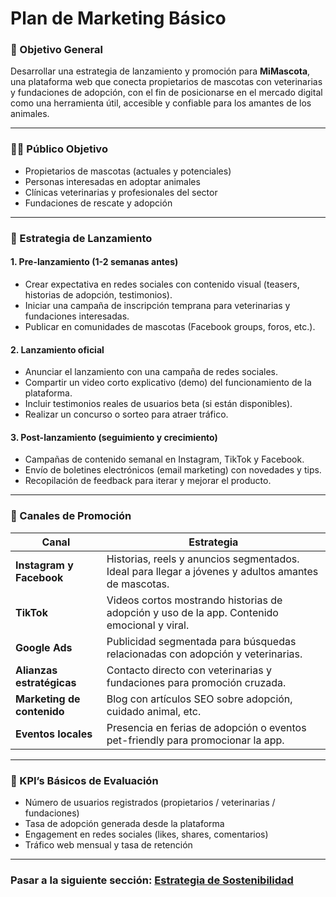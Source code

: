 
# Plan de Marketing Básico

### 🎯 Objetivo General

Desarrollar una estrategia de lanzamiento y promoción para **MiMascota**, una plataforma web que conecta propietarios de mascotas con veterinarias y fundaciones de adopción, con el fin de posicionarse en el mercado digital como una herramienta útil, accesible y confiable para los amantes de los animales.

---

### 🧑‍💻 Público Objetivo

* Propietarios de mascotas (actuales y potenciales)
* Personas interesadas en adoptar animales
* Clínicas veterinarias y profesionales del sector
* Fundaciones de rescate y adopción

---

### 📆 Estrategia de Lanzamiento

#### 1. **Pre-lanzamiento (1-2 semanas antes)**

* Crear expectativa en redes sociales con contenido visual (teasers, historias de adopción, testimonios).
* Iniciar una campaña de inscripción temprana para veterinarias y fundaciones interesadas.
* Publicar en comunidades de mascotas (Facebook groups, foros, etc.).

#### 2. **Lanzamiento oficial**

* Anunciar el lanzamiento con una campaña de redes sociales.
* Compartir un video corto explicativo (demo) del funcionamiento de la plataforma.
* Incluir testimonios reales de usuarios beta (si están disponibles).
* Realizar un concurso o sorteo para atraer tráfico.

#### 3. **Post-lanzamiento (seguimiento y crecimiento)**

* Campañas de contenido semanal en Instagram, TikTok y Facebook.
* Envío de boletines electrónicos (email marketing) con novedades y tips.
* Recopilación de feedback para iterar y mejorar el producto.

---

### 📢 Canales de Promoción

| Canal                      | Estrategia                                                                                          |
| -------------------------- | --------------------------------------------------------------------------------------------------- |
| **Instagram y Facebook**   | Historias, reels y anuncios segmentados. Ideal para llegar a jóvenes y adultos amantes de mascotas. |
| **TikTok**                 | Videos cortos mostrando historias de adopción y uso de la app. Contenido emocional y viral.         |
| **Google Ads**             | Publicidad segmentada para búsquedas relacionadas con adopción y veterinarias.                      |
| **Alianzas estratégicas**  | Contacto directo con veterinarias y fundaciones para promoción cruzada.                             |
| **Marketing de contenido** | Blog con artículos SEO sobre adopción, cuidado animal, etc.                                         |
| **Eventos locales**        | Presencia en ferias de adopción o eventos pet-friendly para promocionar la app.                     |

---

### 🧩 KPI’s Básicos de Evaluación

* Número de usuarios registrados (propietarios / veterinarias / fundaciones)
* Tasa de adopción generada desde la plataforma
* Engagement en redes sociales (likes, shares, comentarios)
* Tráfico web mensual y tasa de retención

---

### Pasar a la siguiente sección: [Estrategia de Sostenibilidad](13-estrategia-de-sostenibilidad.md)
